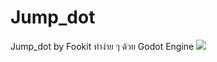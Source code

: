# Jump_dot
Jump_dot by Fookit ทำง่าย ๆ ด้วย Godot Engine 
![](https://github.com/Jump_dot/https://media.giphy.com/media/ISYWJ1wftz7PKWQ17I/giphy.gif)
